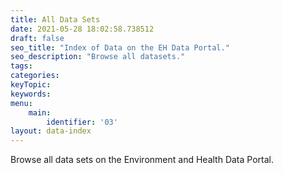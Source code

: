 ```yaml
---
title: All Data Sets
date: 2021-05-28 18:02:58.738512
draft: false
seo_title: "Index of Data on the EH Data Portal."
seo_description: "Browse all datasets."
tags: 
categories: 
keyTopic: 
keywords: 
menu:
    main:
        identifier: '03'
layout: data-index
---
```


Browse all data sets on the Environment and Health Data Portal.

